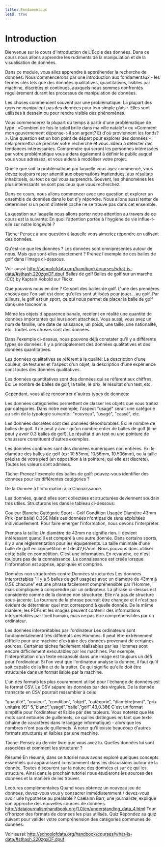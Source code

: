 ```yaml
---
title: Fondamentaux
lead: true
---
```


Introduction 
===========

Bienvenue sur le cours d'introduction de L'École des données. Dans ce cours nous allons apprendre les rudiments de la manipulation et de la visualisation de données.

Dans ce module, vous allez apprendre à appréhender la recherche de données. Nous commencerons par une introduction aux fondamentaux - les termes clés tels que des données qualitatives, quantitatives, lisibles par machine, discrètes et continues, auxquels nous sommes confrontés régulièrement durant les processus de manipulation de données.

Les choses commencent souvent par une problématique. La plupart des gens ne manipulent pas des données pour leur simple plaisir. Elles sont utilisées à dessein ou pour rendre visible des phénomènes.

Vous commencerez la plupart du temps à partir d'une problématique de type : «Combien de fois le soleil brille dans ma ville natale?» ou «Comment mon gouvernement dépense-t-il son argent? Et d'où proviennent les fonds? ». Une question est un bon point de départ pour explorer des données - cela permettra de préciser votre recherche et vous aidera à détecter des tendances intéressantes. Comprendre qui seront les personnes intéressées par votre problématique vous aidera également à définir le public auquel vous vous adressez, et vous aidera à modéliser votre projet.

Quelle que soit la problématique par laquelle vous ayez commencé, vous devez toujours rester attentif aux observations inattendues, aux résultats inhabituels, ou tout ce qui vous surprendra. Souvent, les phénomènes les plus intéressants ne sont pas ceux que vous recherchez.

Dans ce cours, nous allons commencer avec une question et explorer un ensemble de données dans le but d'y répondre. Nous allons aussi tenter de déterminer si un point d’intérêt caché ne se trouve pas dans cet ensemble.

La question sur laquelle nous allons porter notre attention au travers de ce cours est la suivante: En quoi l'attention portée à l'hygiène de vie influe-t-elle sur notre longévité ?

Tâche: Pensez à une question à laquelle vous aimeriez répondre en utilisant des données.

Qu'est-ce que les données ? Les données sont omniprésentes autour de nous. Mais que sont-elles exactement ? Prenez l'exemple de ces balles de golf dans l'image ci-dessous.

Voir aussi: http://schoolofdata.org/handbook/courses/what-is-data/#sthash.220zgxDF.dpuf
Balles de golf Balles de golf sur un marché (CC) by Kaptain Kobold sur Flickr.

Que pouvons nous en dire ? Ce sont des balles de golf. L'une des premières choses que l'on sait est donc qu'elles sont utilisées pour jouer... au golf. Par ailleurs, le golf est un sport, ce qui nous permet de placer la balle de golf dans une taxonomie.

Même les objets d'apparence banale, recèlent en réalité une quantité de données importantes qui leurs sont attachées. Vous aussi, vous avez un nom de famille, une date de naissance, un poids, une taille, une nationalité, etc. Toutes ces choses sont des données.

Dans l'exemple ci-dessus, nous pouvons déjà constater qu'il y a différents types de données. Il y a principalement des données qualitatives et des données quantitatives.

Les données qualitatives se réfèrent à la qualité: La description d'une couleur, de textures et l'aspect d'un objet, la description d'une expérience sont toutes des données qualitatives.

Les données quantitatives sont des données qui se réfèrent aux chiffres. Ex: Le nombre de balles de golf, la taille, le prix, le résultat d'un test, etc.

Cependant, vous allez rencontrer d'autres types de données:

Les données catégorielles permettent de classer les objets que vous traitez par catégories. Dans notre exemple, l'aspect "usagé" serait une catégorie au sein de la typologie suivante : "nouveau", "usagé", "cassé", etc.

Les données discrètes sont des données dénombrables. Ex: le nombre de balles de golf. Il ne peut y avoir qu'un nombre entier de balles de golf (il ne peut y avoir 0.3 balles de golf). Le résultat d'un test ou une pointure de chaussure constituent d'autres exemples.

Les données continues sont des données numériques non entières. Ex: le diamètre des balles de golf (ex: 10.53mm, 10.56mm, 10.536mm), ou la taille précise de votre pied (en opposition à la pointure, qui elle est discrète). Toutes les valeurs sont admises.

Tâche: Prenez l'exemple des balles de golf: pouvez-vous identifier des données pour les différentes catégories ?

De la Donnée à l'Information à la Connaissance. 

Les données, quand elles sont collectées et structurées deviennent soudain très utiles. Structurons les dans le tableau ci-dessous:

Couleur Blanche Catégorie Sport – Golf Condition Usagée Diamètre 43mm Prix (par balle) 0,36€ Mais ces données n'ont pas de sens exploitées individuellement. Pour faire émerger l'information, nous devons l'interpréter.

Prenons la taille: Un diamètre de 43mm ne signifie rien. Il devient intéressant quand il est comparé à une autre donnée. Dans certains sports, il y a une réglementation pour les équipements. La taille minimale d'une balle de golf en compétition est de 42,67mm. Nous pouvons donc utiliser cette balle en compétition. C'est une information. En revanche, ce n'est toujours pas de la connaissance. La connaissance est créée lorsque l'information est apprise, appliquée et comprise.

Données non structurées contre Données structurées Les données interprétables "Il y a 5 balles de golf usagées avec un diamètre de 43mm à 0,5€ chacune" est une phrase facilement compréhensible par l'Homme, mais compliquée à comprendre par un ordinateur. La phrase ci-dessus est considérée comme de la donnée non structurée. Elle n'a pas de structure sous-jacente. La tournure de la phrase pourrait être changée et il n'est pas évident de déterminer quel mot correspond à quelle donnée. De la même manière, les PDFs et les images peuvent contenir des informations interprétables par l'oeil humain, mais ne pas être compréhensibles par un ordinateur.

Les données interprétables par l'ordinateur Les ordinateurs sont fondamentalement très différents des Hommes. Il peut être extrêmement difficile pour une machine d'extraire des données provenant de certaines sources. Certaines tâches facilement réalisables par les Hommes sont encore difficilement exécutables par les machines. Par exemple, l'interprétation d'un texte encapsulé dans une image est toujours un défi pour l'ordinateur. Si l'on veut que l'ordinateur analyse la donnée, il faut qu'il soit capable de la lire et de la traiter. Ce qui signifie qu'elle doit être structurée dans un format lisible par la machine.

L'un des formats les plus couramment utilisé pour l'échange de données est le format CSV. Le CSV sépare les données par des virgules. De la donnée transcrite en CSV pourrait ressembler à cela:

“quantité”, “couleur”, “condition”, “objet”, “catégorie”, “diamètre(mm)”, “prix unitaire (€)” 5,”blanc”,”usagé”,”balle”,”golf”,43,0.36€ C'est un format simplifié pour l'ordinateur et lisible par des tableurs. Vous noterez que les mots sont entourés de guillemets, ce qui les distingues en tant que texte (chaîne de caractères dans le langage informatique) - alors que les nombres n'ont pas de guillemets. À noter qu'il existe beaucoup d'autres formats structurés et lisibles par une machine.

Tâche: Pensez au dernier livre que vous avez lu. Quelles données lui sont associées et comment les structurer ?

Résumé En résumé, dans ce tutoriel nous avons exploré quelques concepts essentiels qui apparaissent constamment dans les discussions autour de la donnée. Toutes discourent sur la nature des données et sur ce qui les structure. Ainsi dans le prochain tutoriel nous étudierons les sources des données et la manière de les trouver.

Lectures complémentaires
Quand vous obtenez un nouveau jeu de données, devez-vous vous y consacrer immédiatemment / devez-vous avoir une hypothèse au préalable ? Caelainn Barr, une journaliste, explique son approche des nouvelles sources de données. http://datajournalismhandbook.org/1.0/en/understanding_data_4.html Tour d'horizon des formats de données les plus utilisés. Quiz Répondez au quiz suivant pour valider votre compréhension des catégories communes de données:

Voir aussi: http://schoolofdata.org/handbook/courses/what-is-data/#sthash.220zgxDF.dpuf
